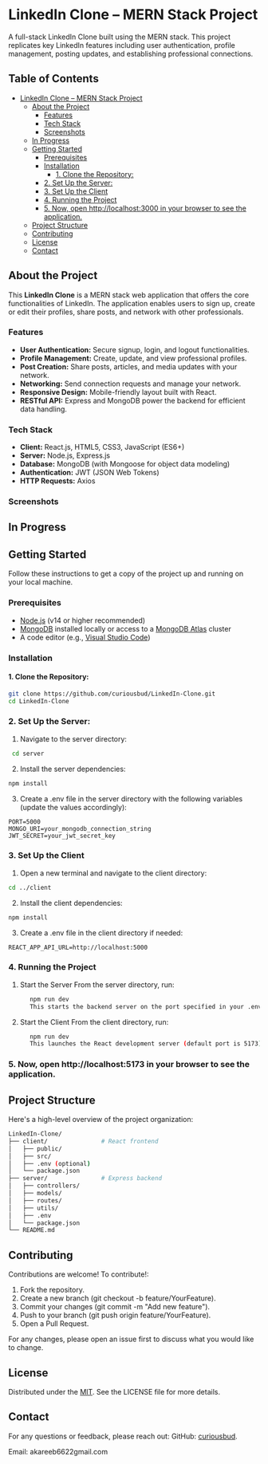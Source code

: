 # LinkedIn Clone – MERN Stack Project

A full-stack LinkedIn Clone built using the MERN stack. This project replicates key LinkedIn features including user authentication, profile management, posting updates, and establishing professional connections.

## Table of Contents

- [LinkedIn Clone – MERN Stack Project](#linkedin-clone--mern-stack-project)
  - [About the Project](#about-the-project)
    - [Features](#features)
    - [Tech Stack](#tech-stack)
    - [Screenshots](#screenshots)
  - [In Progress](#in-progress)
  - [Getting Started](#getting-started)
    - [Prerequisites](#prerequisites)
    - [Installation](#installation)
      - [1. Clone the Repository:](#1-clone-the-repository)
    - [2. Set Up the Server:](#2-set-up-the-server)
    - [3. Set Up the Client](#3-set-up-the-client)
    - [4. Running the Project](#4-running-the-project)
    - [5. Now, open http://localhost:3000 in your browser to see the application.](#5-now-open-httplocalhost3000-in-your-browser-to-see-the-application)
  - [Project Structure](#project-structure)
  - [Contributing](#contributing)
  - [License](#license)
  - [Contact](#contact)


## About the Project

This **LinkedIn Clone** is a MERN stack web application that offers the core functionalities of LinkedIn. The application enables users to sign up, create or edit their profiles, share posts, and network with other professionals.

### Features

- **User Authentication:** Secure signup, login, and logout functionalities.
- **Profile Management:** Create, update, and view professional profiles.
- **Post Creation:** Share posts, articles, and media updates with your network.
- **Networking:** Send connection requests and manage your network.
- **Responsive Design:** Mobile-friendly layout built with React.
- **RESTful API:** Express and MongoDB power the backend for efficient data handling.

### Tech Stack

- **Client:** React.js, HTML5, CSS3, JavaScript (ES6+)
- **Server:** Node.js, Express.js
- **Database:** MongoDB (with Mongoose for object data modeling)
- **Authentication:** JWT (JSON Web Tokens)
- **HTTP Requests:** Axios

### Screenshots

## In Progress


## Getting Started

Follow these instructions to get a copy of the project up and running on your local machine.

### Prerequisites

- [Node.js](https://nodejs.org/en/download/) (v14 or higher recommended)
- [MongoDB](https://www.mongodb.com/try/download/community) installed locally or access to a [MongoDB Atlas](https://www.mongodb.com/cloud/atlas) cluster
- A code editor (e.g., [Visual Studio Code](https://code.visualstudio.com/))

### Installation

#### 1. Clone the Repository:

```bash
git clone https://github.com/curiousbud/LinkedIn-Clone.git
cd LinkedIn-Clone
```

### 2. Set Up the Server:
  1. Navigate to the server directory:
 ```bash
  cd server
```

  2. Install the server dependencies:
  ```bash
  npm install
  ```
  
 3.  Create a .env file in the server directory with the following variables (update the values accordingly):
  ```env
  PORT=5000
  MONGO_URI=your_mongodb_connection_string
  JWT_SECRET=your_jwt_secret_key
  ```
  
### 3. Set Up the Client
  1. Open a new terminal and navigate to the client directory:
  ```bash
  cd ../client
  ```
  
  2. Install the client dependencies:
  ```bash
  npm install
  ```
  
  3. Create a .env file in the client directory if needed:
  ```env
  REACT_APP_API_URL=http://localhost:5000
  ```
### 4. Running the Project
  1. Start the Server
    From the server directory, run:
```bash
      npm run dev
      This starts the backend server on the port specified in your .env file (default is 5000).
```

  2. Start the Client
    From the client directory, run:
```bash
      npm run dev
      This launches the React development server (default port is 5173).
```

### 5. Now, open http://localhost:5173 in your browser to see the application.

## Project Structure
  Here's a high-level overview of the project organization:

  ```bash
  LinkedIn-Clone/
  ├── client/               # React frontend
  │   ├── public/
  │   ├── src/
  │   ├── .env (optional)
  │   └── package.json
  ├── server/               # Express backend
  │   ├── controllers/
  │   ├── models/
  │   ├── routes/
  │   ├── utils/
  │   ├── .env
  │   └── package.json
  └── README.md
  ```
## Contributing
Contributions are welcome! To contribute!:
  1. Fork the repository.
  2. Create a new branch (git checkout -b feature/YourFeature).
  3. Commit your changes (git commit -m "Add new feature").
  4. Push to your branch (git push origin feature/YourFeature).
  5. Open a Pull Request.

For any changes, please open an issue first to discuss what you would like to change.

## License
Distributed under the [MIT](LICENSE). See the LICENSE file for more details.

## Contact
For any questions or feedback, please reach out:
GitHub: [curiousbud](https://github.com/curiousbud).

Email: akareeb6622gmail.com


